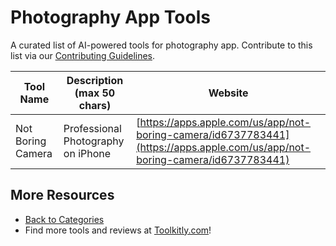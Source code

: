 # Photography App Tools

A curated list of AI-powered tools for photography app. Contribute to this list via our [Contributing Guidelines](../CONTRIBUTING.md).

| Tool Name | Description (max 50 chars) | Website |
|-----------|----------------------------|---------|
| Not Boring Camera | Professional Photography on iPhone | [https://apps.apple.com/us/app/not-boring-camera/id6737783441](https://apps.apple.com/us/app/not-boring-camera/id6737783441) |

## More Resources
- [Back to Categories](../README.md)
- Find more tools and reviews at [Toolkitly.com](https://toolkitly.com)!

